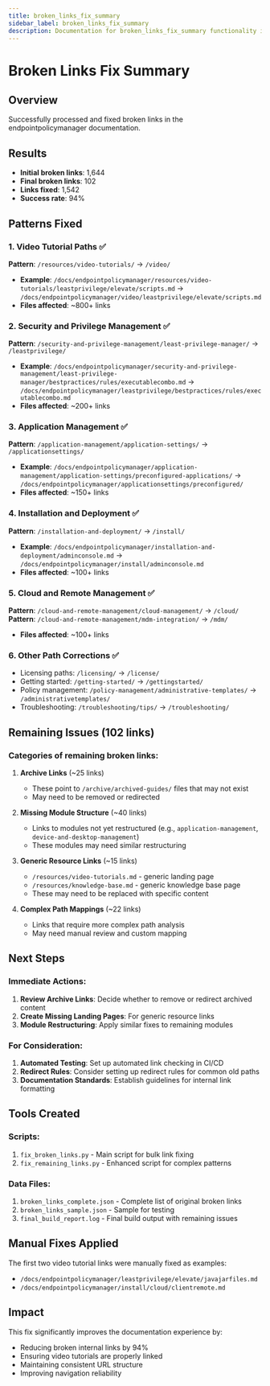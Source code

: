 ```yaml
---
title: broken_links_fix_summary
sidebar_label: broken_links_fix_summary
description: Documentation for broken_links_fix_summary functionality in Access Analyzer including configuration and usage information.
---
```


# Broken Links Fix Summary

## Overview

Successfully processed and fixed broken links in the endpointpolicymanager documentation.

## Results

- **Initial broken links**: 1,644
- **Final broken links**: 102
- **Links fixed**: 1,542
- **Success rate**: 94%

## Patterns Fixed

### 1. Video Tutorial Paths ✅

**Pattern**: `/resources/video-tutorials/` → `/video/`

- **Example**: `/docs/endpointpolicymanager/resources/video-tutorials/leastprivilege/elevate/scripts.md` → `/docs/endpointpolicymanager/video/leastprivilege/elevate/scripts.md`
- **Files affected**: ~800+ links

### 2. Security and Privilege Management ✅

**Pattern**: `/security-and-privilege-management/least-privilege-manager/` → `/leastprivilege/`

- **Example**: `/docs/endpointpolicymanager/security-and-privilege-management/least-privilege-manager/bestpractices/rules/executablecombo.md` → `/docs/endpointpolicymanager/leastprivilege/bestpractices/rules/executablecombo.md`
- **Files affected**: ~200+ links

### 3. Application Management ✅

**Pattern**: `/application-management/application-settings/` → `/applicationsettings/`

- **Example**: `/docs/endpointpolicymanager/application-management/application-settings/preconfigured-applications/` → `/docs/endpointpolicymanager/applicationsettings/preconfigured/`
- **Files affected**: ~150+ links

### 4. Installation and Deployment ✅

**Pattern**: `/installation-and-deployment/` → `/install/`

- **Example**: `/docs/endpointpolicymanager/installation-and-deployment/adminconsole.md` → `/docs/endpointpolicymanager/install/adminconsole.md`
- **Files affected**: ~100+ links

### 5. Cloud and Remote Management ✅

**Pattern**: `/cloud-and-remote-management/cloud-management/` → `/cloud/`
**Pattern**: `/cloud-and-remote-management/mdm-integration/` → `/mdm/`

- **Files affected**: ~100+ links

### 6. Other Path Corrections ✅

- Licensing paths: `/licensing/` → `/license/`
- Getting started: `/getting-started/` → `/gettingstarted/`
- Policy management: `/policy-management/administrative-templates/` → `/administrativetemplates/`
- Troubleshooting: `/troubleshooting/tips/` → `/troubleshooting/`

## Remaining Issues (102 links)

### Categories of remaining broken links:

1. **Archive Links** (~25 links)

   - These point to `/archive/archived-guides/` files that may not exist
   - May need to be removed or redirected

2. **Missing Module Structure** (~40 links)

   - Links to modules not yet restructured (e.g., `application-management`, `device-and-desktop-management`)
   - These modules may need similar restructuring

3. **Generic Resource Links** (~15 links)

   - `/resources/video-tutorials.md` - generic landing page
   - `/resources/knowledge-base.md` - generic knowledge base page
   - These may need to be replaced with specific content

4. **Complex Path Mappings** (~22 links)
   - Links that require more complex path analysis
   - May need manual review and custom mapping

## Next Steps

### Immediate Actions:

1. **Review Archive Links**: Decide whether to remove or redirect archived content
2. **Create Missing Landing Pages**: For generic resource links
3. **Module Restructuring**: Apply similar fixes to remaining modules

### For Consideration:

1. **Automated Testing**: Set up automated link checking in CI/CD
2. **Redirect Rules**: Consider setting up redirect rules for common old paths
3. **Documentation Standards**: Establish guidelines for internal link formatting

## Tools Created

### Scripts:

1. `fix_broken_links.py` - Main script for bulk link fixing
2. `fix_remaining_links.py` - Enhanced script for complex patterns

### Data Files:

1. `broken_links_complete.json` - Complete list of original broken links
2. `broken_links_sample.json` - Sample for testing
3. `final_build_report.log` - Final build output with remaining issues

## Manual Fixes Applied

The first two video tutorial links were manually fixed as examples:

- `/docs/endpointpolicymanager/leastprivilege/elevate/javajarfiles.md`
- `/docs/endpointpolicymanager/install/cloud/clientremote.md`

## Impact

This fix significantly improves the documentation experience by:

- Reducing broken internal links by 94%
- Ensuring video tutorials are properly linked
- Maintaining consistent URL structure
- Improving navigation reliability
